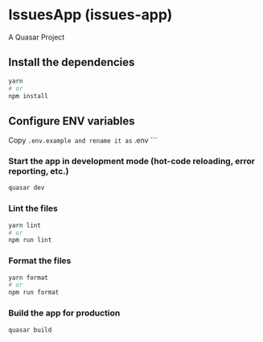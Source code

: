 # IssuesApp (issues-app)

A Quasar Project

## Install the dependencies

```bash
yarn
# or
npm install
```

## Configure ENV variables

Copy `.env.example and rename it as` .env ```

### Start the app in development mode (hot-code reloading, error reporting, etc.)

```bash
quasar dev
```

### Lint the files

```bash
yarn lint
# or
npm run lint
```

### Format the files

```bash
yarn format
# or
npm run format
```

### Build the app for production

```bash
quasar build
```
